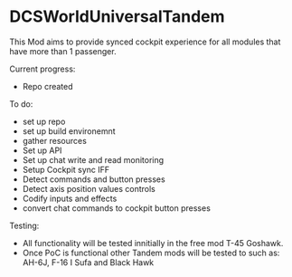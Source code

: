 # DCSWorldUniversalTandem
This Mod aims to provide synced cockpit experience for all modules that have more than 1 passenger.

Current progress:
- Repo created

To do:
- set up repo
- set up build environemnt
- gather resources
- Set up API
- Set up chat write and read monitoring
- Setup Cockpit sync IFF
- Detect commands and button presses
- Detect axis position values controls
- Codify inputs and effects
- convert chat commands to cockpit button presses


Testing:
- All functionality will be tested innitially in the free mod T-45 Goshawk.
- Once PoC is functional other Tandem mods will be tested to such as: AH-6J, F-16 I Sufa and Black Hawk

